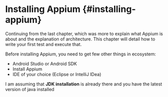 # Installing Appium {#installing-appium}

Continuing from the last chapter, which was more to explain what Appium is about and the explanation of architecture. This chapter will detail how to write your first test and execute that.

Before installing Appium, you need to get few other things in ecosystem:

* Android Studio or Android SDK
* Install Appium
* IDE of your choice \(Eclipse or IntelliJ IDea\)

I am assuming that **JDK installation** is already there and you have the latest version of java installed

